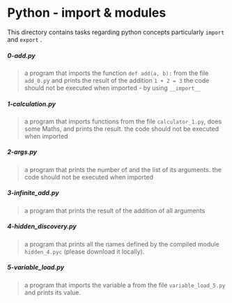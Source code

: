 # Python - import & modules
This directory contains tasks regarding python concepts particularly `import`
and `export` .

##### 0-add.py
> a program that imports the function `def add(a, b):` from the file `add_0.p`y and
 prints the result of the addition `1 + 2 = 3`
> the code should not be executed when imported - by using `__import__`

##### 1-calculation.py
> a program that imports functions from the file `calculator_1.py`, does some
 Maths, and prints the result.
> the code should not be executed when imported

##### 2-args.py
> a program that prints the number of and the list of its arguments.
> the code should not be executed when imported

##### 3-infinite_add.py
> a program that prints the result of the addition of all arguments

##### 4-hidden_discovery.py
> a program that prints all the names defined by the compiled module
 `hidden_4.pyc` (please download it locally).

##### 5-variable_load.py
> a program that imports the variable a from the file `variable_load_5.py` and
 prints its value.
